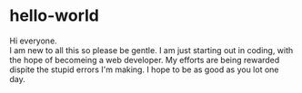 # hello-world

Hi everyone.  
I am new to all this so please be gentle.  I am just starting out in coding, with the hope of becomeing a web developer.
My efforts are being rewarded dispite the stupid errors I'm making.  I hope to be as good as you lot one day.
